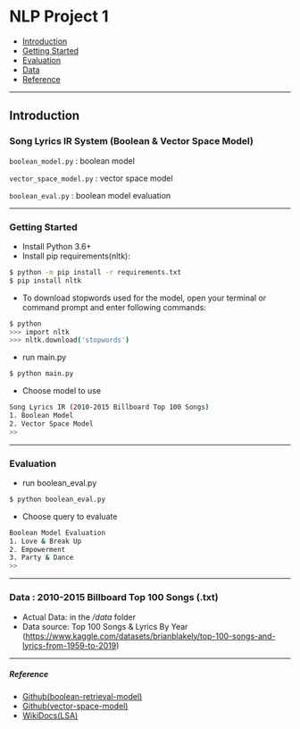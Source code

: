 # NLP Project 1

- [Introduction](#introduction)
- [Getting Started](#getting-started)
- [Evaluation](#evaluation)
- [Data](#data--2010-2015-billboard-top-100-songs-txt)
- [Reference](#reference)


---
## Introduction
### Song Lyrics IR System (Boolean & Vector Space Model)

`boolean_model.py` : boolean model

`vector_space_model.py` : vector space model

`boolean_eval.py` : boolean model evaluation

---

### Getting Started

- Install Python 3.6+
- Install pip requirements(nltk):

```bash
$ python -m pip install -r requirements.txt
$ pip install nltk
```

- To download stopwords used for the model, open your terminal or command prompt and enter following commands:

```bash
$ python
>>> import nltk
>>> nltk.download('stopwords')
```

- run main.py

```bash
$ python main.py
```

- Choose model to use

```bash
Song Lyrics IR (2010-2015 Billboard Top 100 Songs)
1. Boolean Model
2. Vector Space Model
>>
```

---
### Evaluation

- run boolean_eval.py

```bash
$ python boolean_eval.py
```

- Choose query to evaluate

```bash
Boolean Model Evaluation
1. Love & Break Up
2. Empowerment
3. Party & Dance
>>
```

---

### Data : 2010-2015 Billboard Top 100 Songs (.txt)

- Actual Data: in the _/data_ folder
- Data source: Top 100 Songs & Lyrics By Year (https://www.kaggle.com/datasets/brianblakely/top-100-songs-and-lyrics-from-1959-to-2019)

---

##### Reference

- [Github(boolean-retrieval-model)](https://github.com/mayank-02/boolean-retrieval-model/tree/main)
- [Github(vector-space-model)](https://github.com/mayank-02/boolean-retrieval-model/tree/main)
- [WikiDocs(LSA)](https://wikidocs.net/24949)
